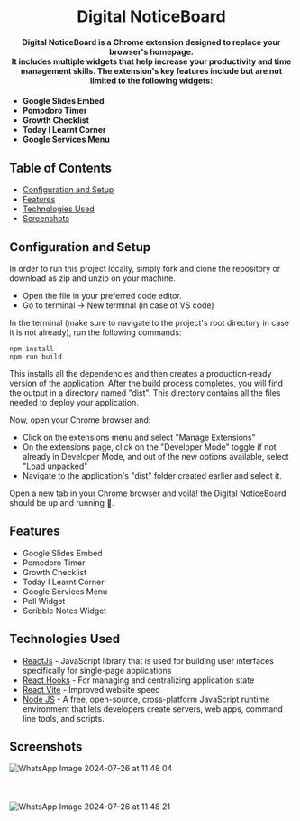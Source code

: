 <h1 align="center"> Digital NoticeBoard </h1>
<h4 align="center"> Digital NoticeBoard is a Chrome extension designed to replace your browser's homepage. <br/> 
It includes multiple widgets that help increase your productivity and time management skills. The extension's key features include but are not limited to the following widgets: </h4>
<h4>
  
* Google Slides Embed
* Pomodoro Timer
* Growth Checklist
* Today I Learnt Corner
* Google Services Menu
</h4>

## Table of Contents
* [Configuration and Setup](#configuration-and-setup)
* [Features](#features)
* [Technologies Used](#technologies-used)
* [Screenshots](#screenshots)

## Configuration and Setup

In order to run this project locally, simply fork and clone the repository or download as zip and unzip on your machine.

* Open the file in your preferred code editor.
* Go to terminal -> New terminal (in case of VS code)
  
In the terminal (make sure to navigate to the project's root directory in case it is not already), run the following commands:
```
npm install
npm run build
```
This installs all the dependencies and then creates a production-ready version of the application. 
After the build process completes, you will find the output in a directory named "dist". This directory contains all the files needed to deploy your application.

Now, open your Chrome browser and:

* Click on the extensions menu and select "Manage Extensions"
* On the extensions page, click on the "Developer Mode" toggle if not already in Developer Mode, and out of the new options available, select "Load unpacked"
* Navigate to the application's "dist" folder created earlier and select it.

Open a new tab in your Chrome browser and voilà! the Digital NoticeBoard should be up and running :tada:.

## Features

* Google Slides Embed
* Pomodoro Timer
* Growth Checklist
* Today I Learnt Corner
* Google Services Menu
* Poll Widget
* Scribble Notes Widget

## Technologies Used

* [ReactJs](https://react.dev/) - JavaScript library that is used for building user interfaces specifically for single-page applications
* [React Hooks](https://legacy.reactjs.org/docs/hooks-intro.html) - For managing and centralizing application state
* [React Vite](https://vitejs.dev/guide/) - Improved website speed
* [Node JS](https://nodejs.org/en/) - A free, open-source, cross-platform JavaScript runtime environment that lets developers create servers, web apps, command line tools, and scripts.

## Screenshots
![WhatsApp Image 2024-07-26 at 11 48 04](https://github.com/user-attachments/assets/5b714b1d-7b36-46cf-86b3-90abb657bd56)
<br/><br/><br/><br/>
![WhatsApp Image 2024-07-26 at 11 48 21](https://github.com/user-attachments/assets/9cc3e897-d8b7-46e1-929c-aa3a92ea19dd)



